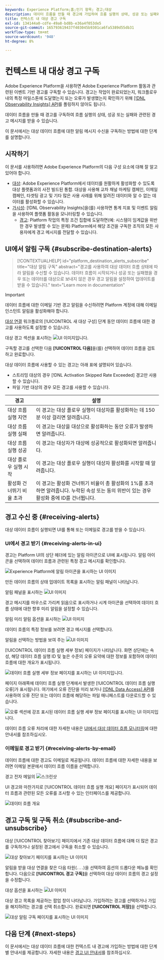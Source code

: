 ```yaml
---
keywords: Experience Platform;홈;인기 항목; 경고;대상
description: 데이터 흐름을 만들 때 경고에 가입하여 흐름 실행의 상태, 성공 또는 실패와 관련된 경고 메시지를 받을 수 있습니다.
title: 컨텍스트 내 대상 경고 구독
exl-id: 134144a0-cdfe-49a8-bd8b-e36a4f053de5
source-git-commit: 165793619437f403045b9301ca6fa5389d55db31
workflow-type: tm+mt
source-wordcount: '948'
ht-degree: 8%

---
```


# 컨텍스트 내 대상 경고 구독

Adobe Experience Platform을 사용하면 Adobe Experience Platform 활동과 관련된 이벤트 기반 경고를 구독할 수 있습니다. 경고는 작업이 완료되었는지, 워크플로우 내의 특정 마일스톤에 도달했는지 또는 오류가 발생했는지 확인하기 위해 [[!DNL Observability Insights] API](../../observability/api/overview.md)를 폴링하지 않아도 됩니다.

데이터 흐름을 만들 때 경고를 구독하여 흐름 실행의 상태, 성공 또는 실패와 관련된 경고 메시지를 받을 수 있습니다.

이 문서에서는 대상 데이터 흐름에 대한 알림 메시지 수신을 구독하는 방법에 대한 단계를 설명합니다.

## 시작하기

이 문서를 사용하려면 Adobe Experience Platform의 다음 구성 요소에 대해 잘 알고 있어야 합니다.

* [대상](../home.md): Adobe Experience Platform에서 데이터를 원활하게 활성화할 수 있도록 대상 플랫폼과의 사전 빌드된 통합. 대상을 사용해 교차 채널 마케팅 캠페인, 이메일 캠페인, 타겟팅 광고 및 기타 많은 사용 사례를 위해 알려진 데이터와 알 수 없는 데이터를 활성화할 수 있습니다.
* [가시성](../../observability/home.md): [!DNL Observability Insights]을(를) 사용하면 통계 지표 및 이벤트 알림을 사용하여 플랫폼 활동을 모니터링할 수 있습니다.
   * [경고](../../observability/alerts/overview.md): Platform 작업의 특정 조건 집합에 도달하면(예: 시스템이 임계값을 위반한 경우 발생할 수 있는 문제) Platform에서 해당 조건을 구독한 조직의 모든 사용자에게 경고 메시지를 전달할 수 있습니다.

## UI에서 알림 구독 {#subscribe-destination-alerts}

>[!CONTEXTUALHELP]
>id="platform_destination_alerts_subscribe"
>title="대상 알림 구독"
>abstract="경고를 사용하여 대상 데이터 흐름 상태에 따라 알림을 수신할 수 있습니다. 데이터 흐름이 시작되거나 성공 또는 실패했을 경우 또는 데이터를 대상으로 보내지 않은 경우 경고 알림을 설정하여 업데이트를 받을 수 있습니다."
>text="Learn more in documentation"

>[!IMPORTANT]
>
>데이터 흐름에 대한 이메일 기반 경고 알림을 수신하려면 Platform 계정에 대해 이메일 인스턴트 알림을 활성화해야 합니다.

[대상 연결](connect-destination.md) 워크플로의 [!UICONTROL 새 대상 구성] 단계 동안 데이터 흐름에 대한 경고를 사용하도록 설정할 수 있습니다.

대상 경고 섹션을 표시하는 ![UI 이미지입니다.](../assets/ui/alerts/destination-alerts.png)

구독할 경고를 선택한 다음 **[!UICONTROL 다음]**&#x200B;을(를) 선택하여 데이터 흐름을 검토하고 완료합니다.

대상 데이터 흐름에 사용할 수 있는 경고는 아래 표에 설명되어 있습니다.

* 스트리밍 대상의 경우 [!DNL Activation Skipped Rate Exceeded] 경고만 사용할 수 있습니다.
* 파일 기반 대상의 경우 모든 경고를 사용할 수 있습니다.

| 경고 | 설명 |
| --- | --- |
| 대상 흐름 실행 지연 | 이 경고는 대상 플로우 실행이 대상자를 활성화하는 데 150분 이상 걸리면 알려줍니다. |
| 대상 흐름 실행 실패 | 이 경고는 대상을 대상으로 활성화하는 동안 오류가 발생하면 알려줍니다. |
| 대상 흐름 실행 성공 | 이 경고는 대상자가 대상에 성공적으로 활성화되면 알려줍니다. |
| 대상 플로우 실행 시작 | 이 경고는 대상 플로우 실행이 대상자 활성화를 시작할 때 알려줍니다. |
| 활성화 건너뛰기 비율 초과 | 이 경고는 활성화 건너뛰기 비율이 총 활성화의 1%를 초과하면 알려줍니다. 누락된 속성 또는 동의 위반이 있는 경우 활성화 중에 ID를 건너뜁니다. |

## 경고 수신 중 {#receiving-alerts}

대상 데이터 흐름이 실행되면 UI를 통해 또는 이메일로 경고를 받을 수 있습니다.

### UI에서 경고 받기 {#receiving-alerts-in-ui}

경고는 Platform UI의 상단 헤더에 있는 알림 아이콘으로 UI에 표시됩니다. 알림 아이콘을 선택하여 데이터 흐름과 관련된 특정 경고 메시지를 확인합니다.

![Experience Platform에 알림 아이콘을 표시하는 UI 이미지](../assets/ui/alerts/notification.png)

만든 데이터 흐름의 상태 업데이트 목록을 표시하는 알림 패널이 나타납니다.

알림 패널을 표시하는 ![UI 이미지](../assets/ui/alerts/alert-window.png)

경고 메시지를 마우스로 가리켜 읽음으로 표시하거나 시계 아이콘을 선택하여 데이터 흐름 상태에 대한 향후 미리 알림을 설정할 수 있습니다.

알림 미리 알림 옵션을 표시하는 ![UI 이미지](../assets/ui/alerts/remind-me.png)

데이터 흐름의 특정 정보를 보려면 경고 메시지를 선택합니다.

알림을 선택하는 방법을 보여 주는 ![UI 이미지](../assets/ui/alerts/select-alert-message.png)

[!UICONTROL 데이터 흐름 실행 세부 정보] 페이지가 나타납니다. 화면 상단에는 속성, 해당 데이터 흐름 실행 ID 및 높은 수준의 오류 요약에 대한 정보를 포함하여 데이터 흐름에 대한 개요가 표시됩니다.

![데이터 흐름 실행 세부 정보 페이지를 표시하는 UI 이미지입니다.](../assets/ui/alerts/dataflow-overview.png)

페이지 아래쪽에 데이터 흐름 실행 단계에서 발생한 [!UICONTROL 데이터 흐름 실행 오류]가 표시됩니다. 여기에서 오류 진단을 미리 보거나 [[!DNL Data Access] API](https://www.adobe.io/experience-platform-apis/references/data-access/)를 사용하여 오류 진단 또는 데이터 흐름에 해당하는 파일 매니페스트를 다운로드할 수 있습니다.

![오류 섹션에 강조 표시된 데이터 흐름 실행 세부 정보 페이지를 표시하는 UI 이미지입니다.](../assets/ui/alerts/dataflow-run-error.png)

데이터 흐름 오류 처리에 대한 자세한 내용은 [UI에서 대상 데이터 흐름 모니터링](../../dataflows/ui/monitor-destinations.md)에 대한 안내서를 참조하십시오.

### 이메일로 경고 받기 {#receiving-alerts-by-email}

데이터 흐름에 대한 경고도 이메일로 제공됩니다. 데이터 흐름에 대한 자세한 내용을 보려면 이메일 본문에서 데이터 흐름 이름을 선택합니다.

경고 전자 메일의 ![스크린샷](../assets/ui/alerts/email.png)

UI 경고와 마찬가지로 [!UICONTROL 데이터 흐름 실행 개요] 페이지가 표시되어 데이터 흐름과 관련된 모든 오류를 조사할 수 있는 인터페이스를 제공합니다.

![데이터 흐름 개요](../assets/ui/alerts/dataflow-overview.png)

## 경고 구독 및 구독 취소 {#subscribe-and-unsubscribe}

대상 [!UICONTROL 찾아보기] 페이지에서 기존 대상 데이터 흐름에 대해 더 많은 경고를 구독하거나 설정된 경고에서 구독을 취소할 수 있습니다.

![대상 찾아보기 페이지를 표시하는 UI 이미지](../assets/ui/alerts/destination-list.png)

알림을 받을 대상 연결을 찾은 다음 타원(`...`)을 선택하여 옵션의 드롭다운 메뉴를 확인합니다. 다음으로 **[!UICONTROL 경고 구독]**&#x200B;을 선택하여 대상 데이터 흐름의 경고 설정을 수정합니다.

대상 옵션을 표시하는 ![UI 이미지](../assets/ui/alerts/destination-alerts-subscribe.png)

대상 경고 목록을 제공하는 팝업 창이 나타납니다. 가입하려는 경고를 선택하거나 가입을 해지하려는 경고를 선택 취소합니다. 완료되면 **[!UICONTROL 저장]**&#x200B;을 선택합니다.

![대상 알림 구독 페이지를 표시하는 UI 이미지](../assets/ui/alerts/destination-alerts-list.png)

## 다음 단계 {#next-steps}

이 문서에서는 대상 데이터 흐름에 대한 컨텍스트 내 경고에 가입하는 방법에 대한 단계별 안내서를 제공합니다. 자세한 내용은 [경고 UI 안내서](../../observability/alerts/ui.md)를 참조하십시오.
